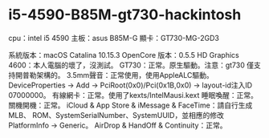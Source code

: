 # i5-4590-B85M-gt730-hackintosh
 
cpu：intel i5 4590
主板：asus B85M-G
顯卡：GT730-MG-2GD3

系統版本：macOS Catalina 10.15.3
OpenCore 版本：0.5.5
HD Graphics 4600：本人電腦的壞了，沒測試。
GT730：正常。原生驅動。注意：gt730 僅支持開普勒架構的。
3.5mm聲音：正常使用，使用AppleALC驅動。 DeviceProperties -> Add -> PciRoot(0x0)/Pci(0x1B,0x0) -> layout-id注入ID 07000000。
有線網卡：正常。使用了kexts/IntelMausi.kext
睡眠喚醒：正常。
關機開機：正常。
iCloud & App Store & iMessage & FaceTime：請自行生成MLB、 ROM、SystemSerialNumber、SystemUUID，並相應的修改PlatformInfo -> Generic。
AirDrop & HandOff & Continuity：正常。
